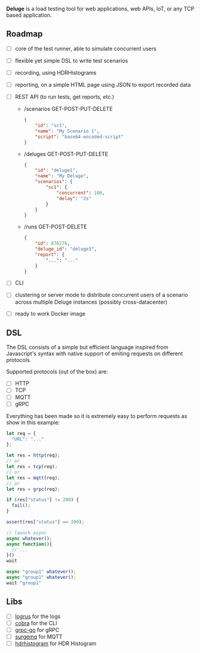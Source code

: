 **Deluge** is a load testing tool for web applications, web APIs, IoT, or any TCP based application.

## Roadmap

- [ ] core of the test runner, able to simulate concurrent users
- [ ] flexible yet simple DSL to write test scenarios
- [ ] recording, using HDRHistograms
- [ ] reporting, on a simple HTML page using JSON to export recorded data
- [ ] REST API (to run tests, get reports, etc.)
    - /scenarios GET-POST-PUT-DELETE
      ```json
      {
          "id": "sc1",
          "name": "My Scenario 1",
          "script": "base64-encoded-script"
      }
      ```
    - /deluges GET-POST-PUT-DELETE
      ```json
      {
          "id": "deluge1",
          "name": "My Deluge",
          "scenarios": {
              "sc1": {
                  "concurrent": 100,
                  "delay": "2s"
              }
          }
      }
      ```
    - /runs GET-POST-DELETE
      ```json
      {
          "id": 876276,
          "deluge_id": "deluge1",
          "report": {
              "...": "..."
          }
      }
      ```
- [ ] CLI
- [ ] clustering or server mode to distribute concurrent users of a scenario across multiple Deluge instances (possibly cross-datacenter)
- [ ] ready to work Docker image


## DSL

The DSL consists of a simple but efficient language inspired from Javascript's syntax with native support of emiting requests on different protocols.

Supported protocols (out of the box) are:
- [ ] HTTP
- [ ] TCP
- [ ] MQTT
- [ ] gRPC

Everything has been made so it is extremely easy to perform requests as show in this example:

```js
let req = {
  "URL": "..."
};

let res = http(req);
// or
let res = tcp(req);
// or
let res = mqtt(req);
// or
let res = grpc(req);

if (res["status"] != 200) {
  fail();
}

assert(res["status"] == 200);

// launch async
async whatever();
async function(){
  // ...
}()
wait

async "group1" whatever();
async "group1" whatever();
wait "group1"
```

## Libs

- [ ] [logrus](https://github.com/sirupsen/logrus) for the logs
- [ ] [cobra](https://github.com/spf13/cobra) for the CLI
- [ ] [grpc-go](https://github.com/grpc/grpc-go) for gRPC
- [ ] [surgemq](https://github.com/influxdata/surgemq) for MQTT
- [ ] [hdrhistogram](https://github.com/codahale/hdrhistogram) for HDR Histogram
